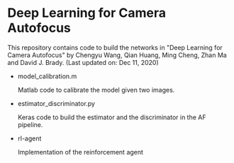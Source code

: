 # Deep Learning for Camera Autofocus
This repository contains code to build the networks in "Deep Learning for Camera Autofocus" by Chengyu Wang, Qian Huang, Ming Cheng, Zhan Ma and David J. Brady.
(Last updated on: Dec 11, 2020)

* model_calibration.m 

    Matlab code to calibrate the model given two images.

* estimator_discriminator.py

    Keras code to build the estimator and the discriminator in the AF pipeline.

* rl-agent

    Implementation of the reinforcement agent
